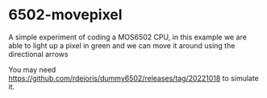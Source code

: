 # 6502-movepixel
A simple experiment of coding a MOS6502 CPU, in this example we are able to light up a pixel in green and we can move it around using the directional arrows

You may need https://github.com/rdeioris/dummy6502/releases/tag/20221018 to simulate it.
